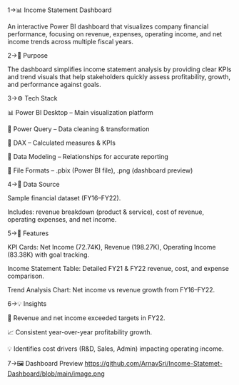 1->📊 Income Statement Dashboard

An interactive Power BI dashboard that visualizes company financial performance, focusing on revenue, expenses, operating income, and net income trends across multiple fiscal years.

2->📝 Purpose

The dashboard simplifies income statement analysis by providing clear KPIs and trend visuals that help stakeholders quickly assess profitability, growth, and performance against goals.

3->⚙️ Tech Stack

📊 Power BI Desktop – Main visualization platform

📂 Power Query – Data cleaning & transformation

🧮 DAX – Calculated measures & KPIs

📝 Data Modeling – Relationships for accurate reporting

📁 File Formats – .pbix (Power BI file), .png (dashboard preview)

4->📂 Data Source

Sample financial dataset (FY16–FY22).

Includes: revenue breakdown (product & service), cost of revenue, operating expenses, and net income.

5->🌟 Features

KPI Cards: Net Income (72.74K), Revenue (198.27K), Operating Income (83.38K) with goal tracking.

Income Statement Table: Detailed FY21 & FY22 revenue, cost, and expense comparison.

Trend Analysis Chart: Net income vs revenue growth from FY16–FY22.

6->💡 Insights

🚀 Revenue and net income exceeded targets in FY22.

📈 Consistent year-over-year profitability growth.

💡 Identifies cost drivers (R&D, Sales, Admin) impacting operating income.

7->🖼️ Dashboard Preview 
https://github.com/ArnavSri/Income-Statemet-Dashboard/blob/main/image.png

